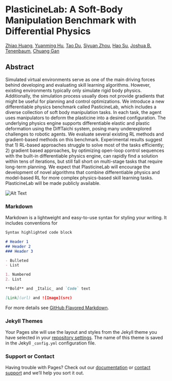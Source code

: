 # PlasticineLab: A Soft-Body Manipulation Benchmark with Differential Physics

[Zhiao Huang](https://sites.google.com/view/zhiao-huang), [Yuanming Hu](https://yuanming.taichi.graphics/), [Tao Du](https://people.csail.mit.edu/taodu/), [Siyuan Zhou](https://openreview.net/profile?id=~Siyuan_Zhou2), [Hao Su](https://cseweb.ucsd.edu/~haosu/), [Joshua B. Tenenbaum](http://web.mit.edu/cocosci/josh.html), [Chuang Gan](https://people.csail.mit.edu/ganchuang/)

## Abstract

Simulated virtual environments serve as one of the main driving forces behind developing and evaluating skill learning algorithms. However, existing environments typically only simulate rigid body physics. Additionally, the simulation process usually does not provide gradients that might be useful for planning and control optimizations. We introduce a new differentiable physics benchmark called PasticineLab, which includes a diverse collection of soft body manipulation tasks. In each task, the agent uses manipulators to deform the plasticine into a desired configuration. The underlying physics engine supports differentiable elastic and plastic deformation using the DiffTaichi system, posing many underexplored challenges to robotic agents. We evaluate several existing RL methods and gradient-based methods on this benchmark. Experimental results suggest that 1) RL-based approaches struggle to solve most of the tasks efficiently; 2) gradient based approaches, by optimizing open-loop control sequences with the built-in differentiable physics engine, can rapidly find a solution within tens of iterations, but still fall short on multi-stage tasks that require long-term planning. We expect that PlasticineLab will encourage the development of novel algorithms that combine differentiable physics and model-based RL for more complex physics-based skill learning tasks. PlasticineLab will be made publicly available. 

![Alt Text](https://hzaskywalker.github.io/PlasticineLab.github.io/Writer3D-v1.gif)



### Markdown

Markdown is a lightweight and easy-to-use syntax for styling your writing. It includes conventions for

```markdown
Syntax highlighted code block

# Header 1
## Header 2
### Header 3

- Bulleted
- List

1. Numbered
2. List

**Bold** and _Italic_ and `Code` text

[Link](url) and ![Image](src)
```

For more details see [GitHub Flavored Markdown](https://guides.github.com/features/mastering-markdown/).

### Jekyll Themes

Your Pages site will use the layout and styles from the Jekyll theme you have selected in your [repository settings](https://github.com/hzaskywalker/hzaskywalker.github.io/settings). The name of this theme is saved in the Jekyll `_config.yml` configuration file.

### Support or Contact

Having trouble with Pages? Check out our [documentation](https://docs.github.com/categories/github-pages-basics/) or [contact support](https://support.github.com/contact) and we’ll help you sort it out.
